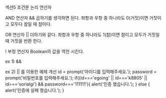 섹션5 조건문
논리 연산자

AND 연산자 &&  곱하기를 생각하면 된다.
좌항과 우항 중 하나라도 0(거짓)이면 거짓이고 모두다 참일 때 참이다.

OR 연산자 ||  더하기와 같다. 
좌항과 우항 중 하나라도 1(참)이면 참이고 모두가 거짓일 때 거짓을 반환 한다.

! 부정 연산자
Boolean의 값을 역전 시킨다.

ex 1) &&
<!DOCTYPE html>
<html>
<head>
    <meta charset="utf-8"/>
</head>
<body>
    <script>
        id = prompt('아이디를 입력해주세요.');
        password = prompt('비밀번호를 입력해주세요.');
        if(id=='egoing' && password=='111111'){
            alert('인증 했습니다.');
        } else {
            alert('인증에 실패 했습니다.');
        }
    </script>
</body>
</html>
ex 2) || 를 이용한 예제 개선
id = prompt('아이디를 입력해주세요.');
password = prompt('비밀번호를 입력해주세요.');
if((id==='egoing' || id==='k8805' || id==='sorialgi') && password==='111111'){
    alert('인증 했습니다.');
} else {
    alert('인증에 실패 했습니다.');
}

